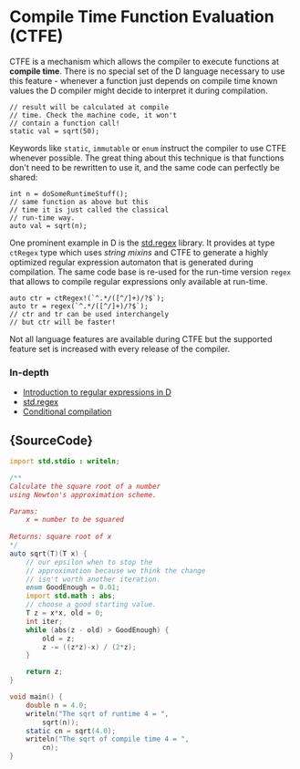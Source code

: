 # Compile Time Function Evaluation (CTFE)

CTFE is a mechanism which allows the compiler to execute
functions at **compile time**. There is no special set of the D
language necessary to use this feature - whenever
a function just depends on compile time known values
the D compiler might decide to interpret
it during compilation.

    // result will be calculated at compile
    // time. Check the machine code, it won't
    // contain a function call!
    static val = sqrt(50);

Keywords like `static`, `immutable` or `enum`
instruct the compiler to use CTFE whenever possible.
The great thing about this technique is that
functions don't need to be rewritten to use
it, and the same code can perfectly be shared:

    int n = doSomeRuntimeStuff();
    // same function as above but this
    // time it is just called the classical
    // run-time way.
    auto val = sqrt(n);

One prominent example in D is the [std.regex](https://dlang.org/phobos/std_regex.html)
library. It provides at type `ctRegex` type which uses
*string mixins* and CTFE to generate a highly optimized
regular expression automaton that is generated during
compilation. The same code base is re-used for
the run-time version `regex` that allows to compile
regular expressions only available at run-time.

    auto ctr = ctRegex!(`^.*/([^/]+)/?$`);
    auto tr = regex(`^.*/([^/]+)/?$`);
    // ctr and tr can be used interchangely
    // but ctr will be faster!

Not all language features are available
during CTFE but the supported feature set is increased
with every release of the compiler.

### In-depth

- [Introduction to regular expressions in D](https://dlang.org/regular-expression.html)
- [std.regex](https://dlang.org/phobos/std_regex.html)
- [Conditional compilation](https://dlang.org/spec/version.html)

## {SourceCode}

```d
import std.stdio : writeln;

/**
Calculate the square root of a number
using Newton's approximation scheme.

Params:
    x = number to be squared
    
Returns: square root of x 
*/
auto sqrt(T)(T x) {
    // our epsilon when to stop the
    // approximation because we think the change
    // isn't worth another iteration.
    enum GoodEnough = 0.01;
    import std.math : abs;
    // choose a good starting value.
    T z = x*x, old = 0;
    int iter;
    while (abs(z - old) > GoodEnough) {
        old = z;
        z -= ((z*z)-x) / (2*z);
    }

    return z;
}

void main() {
    double n = 4.0;
    writeln("The sqrt of runtime 4 = ",
        sqrt(n));
    static cn = sqrt(4.0);
    writeln("The sqrt of compile time 4 = ",
        cn);
}
```
